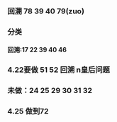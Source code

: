 ### 回溯 78 39 40 79(zuo)
### 分类
#### 回溯:17 22 39 40 46

### 4.22要做 51 52 回溯 n皇后问题 
### 未做：24 25 29 30 31 32
### 4.25  做到72